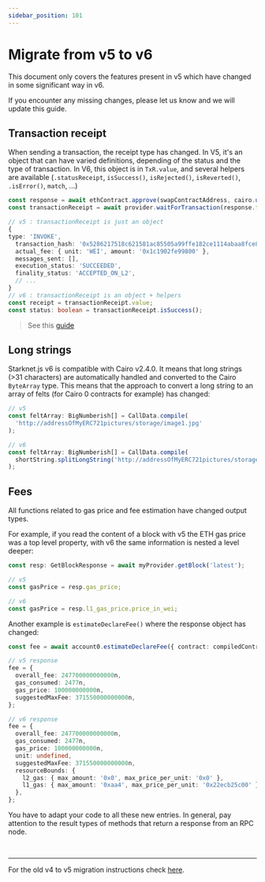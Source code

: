 ```yaml
---
sidebar_position: 101
---
```


# Migrate from v5 to v6

This document only covers the features present in v5 which have changed in some significant way in v6.

If you encounter any missing changes, please let us know and we will update this guide.

## Transaction receipt

When sending a transaction, the receipt type has changed.
In V5, it's an object that can have varied definitions, depending of the status and the type of transaction.
In V6, this object is in `TxR.value`, and several helpers are available (`.statusReceipt`, `isSuccess()`, `isRejected()`, `isReverted()`, `.isError()`, `match`, ...)

```typescript
const response = await ethContract.approve(swapContractAddress, cairo.uint256(100000));
const transactionReceipt = await provider.waitForTransaction(response.transaction_hash);

// v5 : transactionReceipt is just an object
{
type: 'INVOKE',
  transaction_hash: '0x5286217518c621581ac85505a99ffe182ce1114abaa8fce8b418d2b27c3c04c',
  actual_fee: { unit: 'WEI', amount: '0x1c1902fe99800' },
  messages_sent: [],
  execution_status: 'SUCCEEDED',
  finality_status: 'ACCEPTED_ON_L2',
  // ...
}
// v6 : transactionReceipt is an object + helpers
const receipt = transactionReceipt.value;
const status: boolean = transactionReceipt.isSuccess();

```

> See this [guide](./interact.md#transaction-receipt-response)

## Long strings

Starknet.js v6 is compatible with Cairo v2.4.0. It means that long strings (>31 characters) are automatically handled and converted to the Cairo `ByteArray` type.
This means that the approach to convert a long string to an array of felts (for Cairo 0 contracts for example) has changed:

```typescript
// v5
const feltArray: BigNumberish[] = CallData.compile(
  'http://addressOfMyERC721pictures/storage/image1.jpg'
);

// v6
const feltArray: BigNumberish[] = CallData.compile(
  shortString.splitLongString('http://addressOfMyERC721pictures/storage/image1.jpg')
);
```

## Fees

All functions related to gas price and fee estimation have changed output types.

For example, if you read the content of a block with v5 the ETH gas price was a top level property, with v6 the same information is nested a level deeper:

```typescript
const resp: GetBlockResponse = await myProvider.getBlock('latest');

// v5
const gasPrice = resp.gas_price;

// v6
const gasPrice = resp.l1_gas_price.price_in_wei;
```

Another example is `estimateDeclareFee()` where the response object has changed:

```typescript
const fee = await account0.estimateDeclareFee({ contract: compiledContract });

// v5 response
fee = {
  overall_fee: 247700000000000n,
  gas_consumed: 2477n,
  gas_price: 100000000000n,
  suggestedMaxFee: 371550000000000n,
};

// v6 response
fee = {
  overall_fee: 247700000000000n,
  gas_consumed: 2477n,
  gas_price: 100000000000n,
  unit: undefined,
  suggestedMaxFee: 371550000000000n,
  resourceBounds: {
    l2_gas: { max_amount: '0x0', max_price_per_unit: '0x0' },
    l1_gas: { max_amount: '0xaa4', max_price_per_unit: '0x22ecb25c00' },
  },
};
```

You have to adapt your code to all these new entries.
In general, pay attention to the result types of methods that return a response from an RPC node.

<br/>
<hr/>

For the old v4 to v5 migration instructions check [here](./migrate_v4).
